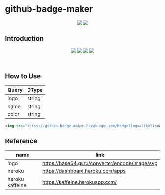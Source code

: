 # github-badge-maker

<p align="center">
  <img src="https://img.shields.io/badge/Nest.js-E0234E?style=flat-square&logo=Nestjs&logoColor=white"/>
  <img src="https://img.shields.io/badge/Heroku-430098?style=flat-square&logo=Heroku&logoColor=white"/>
</p>

## Introduction

<p align="center">
  <img src="https://github-badge-maker.herokuapp.com/badge?logo=likelion&name=Likelion&color=232F3E"/>
  <img src="https://github-badge-maker.herokuapp.com/badge?logo=bada&name=bada&color=232F3E"/>
  <img src="https://github-badge-maker.herokuapp.com/badge?logo=gdsc&name=Kugods&color=232F3E"/>
  <img src="https://github-badge-maker.herokuapp.com/badge?logo=gdsc&name=Brightician&color=232F3E"/>
</p>
<br/>



## How to Use
|Query|DType|
|--|--|
|logo|string|
|name|string|
|color|string|

```markdown
<img src="https://github-badge-maker.herokuapp.com/badge?logo=likelion&name=Likelion&color=232F3E"/>
```

## Reference

|name|link|
|--|--|
|logo|https://base64.guru/converter/encode/image/svg|
|heroku|https://dashboard.heroku.com/apps|
|heroku kaffeine|https://kaffeine.herokuapp.com/|
